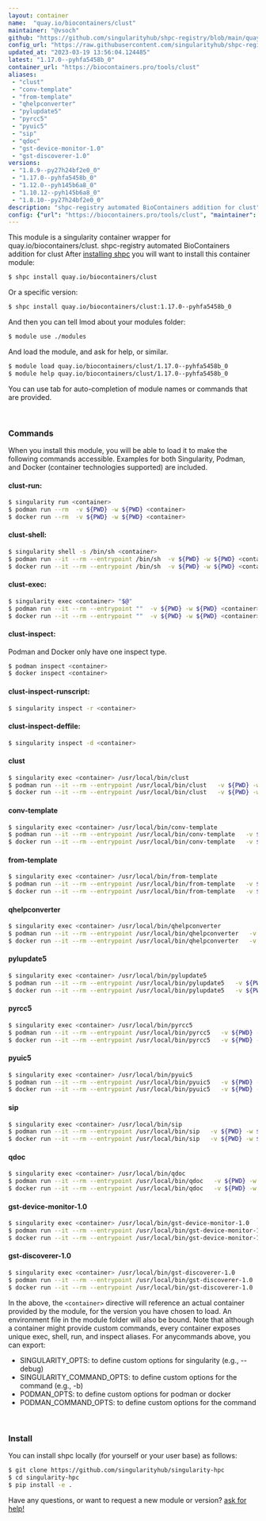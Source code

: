 ```yaml
---
layout: container
name:  "quay.io/biocontainers/clust"
maintainer: "@vsoch"
github: "https://github.com/singularityhub/shpc-registry/blob/main/quay.io/biocontainers/clust/container.yaml"
config_url: "https://raw.githubusercontent.com/singularityhub/shpc-registry/main/quay.io/biocontainers/clust/container.yaml"
updated_at: "2023-03-19 13:56:04.124485"
latest: "1.17.0--pyhfa5458b_0"
container_url: "https://biocontainers.pro/tools/clust"
aliases:
 - "clust"
 - "conv-template"
 - "from-template"
 - "qhelpconverter"
 - "pylupdate5"
 - "pyrcc5"
 - "pyuic5"
 - "sip"
 - "qdoc"
 - "gst-device-monitor-1.0"
 - "gst-discoverer-1.0"
versions:
 - "1.8.9--py27h24bf2e0_0"
 - "1.17.0--pyhfa5458b_0"
 - "1.12.0--pyh145b6a8_0"
 - "1.10.12--pyh145b6a8_0"
 - "1.8.10--py27h24bf2e0_0"
description: "shpc-registry automated BioContainers addition for clust"
config: {"url": "https://biocontainers.pro/tools/clust", "maintainer": "@vsoch", "description": "shpc-registry automated BioContainers addition for clust", "latest": {"1.17.0--pyhfa5458b_0": "sha256:82600f1b98749730ec19c120b9f27f55a8961779d912b3ff3fff8b4d4c760921"}, "tags": {"1.8.9--py27h24bf2e0_0": "sha256:696a24422dac338ca3a8f94c062c60bfe52b7020e905d6abf8bc88345096cc80", "1.17.0--pyhfa5458b_0": "sha256:82600f1b98749730ec19c120b9f27f55a8961779d912b3ff3fff8b4d4c760921", "1.12.0--pyh145b6a8_0": "sha256:8018bd8dc805f94054bc37e7a60086303d476a67c7438156e910f87b8be3d0df", "1.10.12--pyh145b6a8_0": "sha256:bf89164a103e1b344ac24c1c0586e8699147a4a97aee36001e82112b37011647", "1.8.10--py27h24bf2e0_0": "sha256:f7af42ddf476f6f63c72d837c1821024b349591c2379cb0cf49ee917f68e2962"}, "docker": "quay.io/biocontainers/clust", "aliases": {"clust": "/usr/local/bin/clust", "conv-template": "/usr/local/bin/conv-template", "from-template": "/usr/local/bin/from-template", "qhelpconverter": "/usr/local/bin/qhelpconverter", "pylupdate5": "/usr/local/bin/pylupdate5", "pyrcc5": "/usr/local/bin/pyrcc5", "pyuic5": "/usr/local/bin/pyuic5", "sip": "/usr/local/bin/sip", "qdoc": "/usr/local/bin/qdoc", "gst-device-monitor-1.0": "/usr/local/bin/gst-device-monitor-1.0", "gst-discoverer-1.0": "/usr/local/bin/gst-discoverer-1.0"}}
---
```


This module is a singularity container wrapper for quay.io/biocontainers/clust.
shpc-registry automated BioContainers addition for clust
After [installing shpc](#install) you will want to install this container module:


```bash
$ shpc install quay.io/biocontainers/clust
```

Or a specific version:

```bash
$ shpc install quay.io/biocontainers/clust:1.17.0--pyhfa5458b_0
```

And then you can tell lmod about your modules folder:

```bash
$ module use ./modules
```

And load the module, and ask for help, or similar.

```bash
$ module load quay.io/biocontainers/clust/1.17.0--pyhfa5458b_0
$ module help quay.io/biocontainers/clust/1.17.0--pyhfa5458b_0
```

You can use tab for auto-completion of module names or commands that are provided.

<br>

### Commands

When you install this module, you will be able to load it to make the following commands accessible.
Examples for both Singularity, Podman, and Docker (container technologies supported) are included.

#### clust-run:

```bash
$ singularity run <container>
$ podman run --rm  -v ${PWD} -w ${PWD} <container>
$ docker run --rm  -v ${PWD} -w ${PWD} <container>
```

#### clust-shell:

```bash
$ singularity shell -s /bin/sh <container>
$ podman run --it --rm --entrypoint /bin/sh  -v ${PWD} -w ${PWD} <container>
$ docker run --it --rm --entrypoint /bin/sh  -v ${PWD} -w ${PWD} <container>
```

#### clust-exec:

```bash
$ singularity exec <container> "$@"
$ podman run --it --rm --entrypoint ""  -v ${PWD} -w ${PWD} <container> "$@"
$ docker run --it --rm --entrypoint ""  -v ${PWD} -w ${PWD} <container> "$@"
```

#### clust-inspect:

Podman and Docker only have one inspect type.

```bash
$ podman inspect <container>
$ docker inspect <container>
```

#### clust-inspect-runscript:

```bash
$ singularity inspect -r <container>
```

#### clust-inspect-deffile:

```bash
$ singularity inspect -d <container>
```


#### clust

```bash
$ singularity exec <container> /usr/local/bin/clust
$ podman run --it --rm --entrypoint /usr/local/bin/clust   -v ${PWD} -w ${PWD} <container> -c " $@"
$ docker run --it --rm --entrypoint /usr/local/bin/clust   -v ${PWD} -w ${PWD} <container> -c " $@"
```


#### conv-template

```bash
$ singularity exec <container> /usr/local/bin/conv-template
$ podman run --it --rm --entrypoint /usr/local/bin/conv-template   -v ${PWD} -w ${PWD} <container> -c " $@"
$ docker run --it --rm --entrypoint /usr/local/bin/conv-template   -v ${PWD} -w ${PWD} <container> -c " $@"
```


#### from-template

```bash
$ singularity exec <container> /usr/local/bin/from-template
$ podman run --it --rm --entrypoint /usr/local/bin/from-template   -v ${PWD} -w ${PWD} <container> -c " $@"
$ docker run --it --rm --entrypoint /usr/local/bin/from-template   -v ${PWD} -w ${PWD} <container> -c " $@"
```


#### qhelpconverter

```bash
$ singularity exec <container> /usr/local/bin/qhelpconverter
$ podman run --it --rm --entrypoint /usr/local/bin/qhelpconverter   -v ${PWD} -w ${PWD} <container> -c " $@"
$ docker run --it --rm --entrypoint /usr/local/bin/qhelpconverter   -v ${PWD} -w ${PWD} <container> -c " $@"
```


#### pylupdate5

```bash
$ singularity exec <container> /usr/local/bin/pylupdate5
$ podman run --it --rm --entrypoint /usr/local/bin/pylupdate5   -v ${PWD} -w ${PWD} <container> -c " $@"
$ docker run --it --rm --entrypoint /usr/local/bin/pylupdate5   -v ${PWD} -w ${PWD} <container> -c " $@"
```


#### pyrcc5

```bash
$ singularity exec <container> /usr/local/bin/pyrcc5
$ podman run --it --rm --entrypoint /usr/local/bin/pyrcc5   -v ${PWD} -w ${PWD} <container> -c " $@"
$ docker run --it --rm --entrypoint /usr/local/bin/pyrcc5   -v ${PWD} -w ${PWD} <container> -c " $@"
```


#### pyuic5

```bash
$ singularity exec <container> /usr/local/bin/pyuic5
$ podman run --it --rm --entrypoint /usr/local/bin/pyuic5   -v ${PWD} -w ${PWD} <container> -c " $@"
$ docker run --it --rm --entrypoint /usr/local/bin/pyuic5   -v ${PWD} -w ${PWD} <container> -c " $@"
```


#### sip

```bash
$ singularity exec <container> /usr/local/bin/sip
$ podman run --it --rm --entrypoint /usr/local/bin/sip   -v ${PWD} -w ${PWD} <container> -c " $@"
$ docker run --it --rm --entrypoint /usr/local/bin/sip   -v ${PWD} -w ${PWD} <container> -c " $@"
```


#### qdoc

```bash
$ singularity exec <container> /usr/local/bin/qdoc
$ podman run --it --rm --entrypoint /usr/local/bin/qdoc   -v ${PWD} -w ${PWD} <container> -c " $@"
$ docker run --it --rm --entrypoint /usr/local/bin/qdoc   -v ${PWD} -w ${PWD} <container> -c " $@"
```


#### gst-device-monitor-1.0

```bash
$ singularity exec <container> /usr/local/bin/gst-device-monitor-1.0
$ podman run --it --rm --entrypoint /usr/local/bin/gst-device-monitor-1.0   -v ${PWD} -w ${PWD} <container> -c " $@"
$ docker run --it --rm --entrypoint /usr/local/bin/gst-device-monitor-1.0   -v ${PWD} -w ${PWD} <container> -c " $@"
```


#### gst-discoverer-1.0

```bash
$ singularity exec <container> /usr/local/bin/gst-discoverer-1.0
$ podman run --it --rm --entrypoint /usr/local/bin/gst-discoverer-1.0   -v ${PWD} -w ${PWD} <container> -c " $@"
$ docker run --it --rm --entrypoint /usr/local/bin/gst-discoverer-1.0   -v ${PWD} -w ${PWD} <container> -c " $@"
```



In the above, the `<container>` directive will reference an actual container provided
by the module, for the version you have chosen to load. An environment file in the
module folder will also be bound. Note that although a container
might provide custom commands, every container exposes unique exec, shell, run, and
inspect aliases. For anycommands above, you can export:

 - SINGULARITY_OPTS: to define custom options for singularity (e.g., --debug)
 - SINGULARITY_COMMAND_OPTS: to define custom options for the command (e.g., -b)
 - PODMAN_OPTS: to define custom options for podman or docker
 - PODMAN_COMMAND_OPTS: to define custom options for the command

<br>

### Install

You can install shpc locally (for yourself or your user base) as follows:

```bash
$ git clone https://github.com/singularityhub/singularity-hpc
$ cd singularity-hpc
$ pip install -e .
```

Have any questions, or want to request a new module or version? [ask for help!](https://github.com/singularityhub/singularity-hpc/issues)